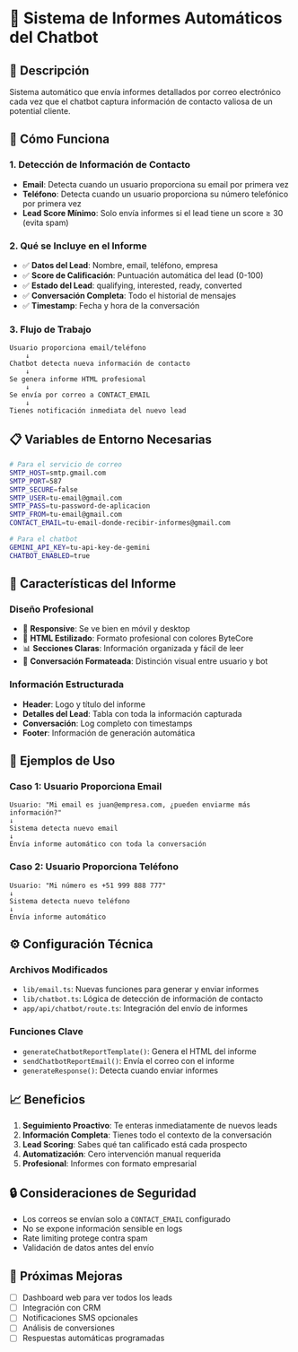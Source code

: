 # 📧 Sistema de Informes Automáticos del Chatbot

## 🎯 Descripción
Sistema automático que envía informes detallados por correo electrónico cada vez que el chatbot captura información de contacto valiosa de un potential cliente.

## 🔧 Cómo Funciona

### 1. Detección de Información de Contacto
- **Email**: Detecta cuando un usuario proporciona su email por primera vez
- **Teléfono**: Detecta cuando un usuario proporciona su número telefónico por primera vez
- **Lead Score Mínimo**: Solo envía informes si el lead tiene un score ≥ 30 (evita spam)

### 2. Qué se Incluye en el Informe
- ✅ **Datos del Lead**: Nombre, email, teléfono, empresa
- ✅ **Score de Calificación**: Puntuación automática del lead (0-100)
- ✅ **Estado del Lead**: qualifying, interested, ready, converted
- ✅ **Conversación Completa**: Todo el historial de mensajes
- ✅ **Timestamp**: Fecha y hora de la conversación

### 3. Flujo de Trabajo
```
Usuario proporciona email/teléfono 
    ↓
Chatbot detecta nueva información de contacto
    ↓
Se genera informe HTML profesional
    ↓
Se envía por correo a CONTACT_EMAIL
    ↓
Tienes notificación inmediata del nuevo lead
```

## 📋 Variables de Entorno Necesarias

```bash
# Para el servicio de correo
SMTP_HOST=smtp.gmail.com
SMTP_PORT=587
SMTP_SECURE=false
SMTP_USER=tu-email@gmail.com
SMTP_PASS=tu-password-de-aplicacion
SMTP_FROM=tu-email@gmail.com
CONTACT_EMAIL=tu-email-donde-recibir-informes@gmail.com

# Para el chatbot
GEMINI_API_KEY=tu-api-key-de-gemini
CHATBOT_ENABLED=true
```

## 🎨 Características del Informe

### Diseño Profesional
- 📱 **Responsive**: Se ve bien en móvil y desktop
- 🎨 **HTML Estilizado**: Formato profesional con colores ByteCore
- 📊 **Secciones Claras**: Información organizada y fácil de leer
- 💬 **Conversación Formateada**: Distinción visual entre usuario y bot

### Información Estructurada
- **Header**: Logo y título del informe
- **Detalles del Lead**: Tabla con toda la información capturada
- **Conversación**: Log completo con timestamps
- **Footer**: Información de generación automática

## 🚀 Ejemplos de Uso

### Caso 1: Usuario Proporciona Email
```
Usuario: "Mi email es juan@empresa.com, ¿pueden enviarme más información?"
↓
Sistema detecta nuevo email
↓
Envía informe automático con toda la conversación
```

### Caso 2: Usuario Proporciona Teléfono
```
Usuario: "Mi número es +51 999 888 777"
↓
Sistema detecta nuevo teléfono
↓
Envía informe automático
```

## ⚙️ Configuración Técnica

### Archivos Modificados
- `lib/email.ts`: Nuevas funciones para generar y enviar informes
- `lib/chatbot.ts`: Lógica de detección de información de contacto
- `app/api/chatbot/route.ts`: Integración del envío de informes

### Funciones Clave
- `generateChatbotReportTemplate()`: Genera el HTML del informe
- `sendChatbotReportEmail()`: Envía el correo con el informe
- `generateResponse()`: Detecta cuando enviar informes

## 📈 Beneficios

1. **Seguimiento Proactivo**: Te enteras inmediatamente de nuevos leads
2. **Información Completa**: Tienes todo el contexto de la conversación
3. **Lead Scoring**: Sabes qué tan calificado está cada prospecto
4. **Automatización**: Cero intervención manual requerida
5. **Profesional**: Informes con formato empresarial

## 🔒 Consideraciones de Seguridad

- Los correos se envían solo a `CONTACT_EMAIL` configurado
- No se expone información sensible en logs
- Rate limiting protege contra spam
- Validación de datos antes del envío

## 🎯 Próximas Mejoras

- [ ] Dashboard web para ver todos los leads
- [ ] Integración con CRM
- [ ] Notificaciones SMS opcionales
- [ ] Análisis de conversiones
- [ ] Respuestas automáticas programadas
